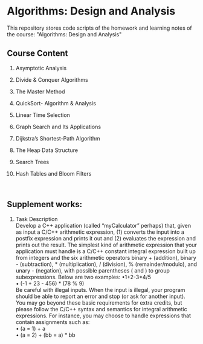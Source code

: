 # Algorithms: Design and Analysis
This repository stores code scripts of the homework and learning notes of the course: "Algorithms: Design and Analysis"<br>

## Course Content<br>

1. Asymptotic Analysis <br>

2. Divide & Conquer Algorithms <br>

3. The Master Method<br>

4. QuickSort- Algorithm & Analysis<br>

5. Linear Time Selection<br>

6. Graph Search and Its Applications<br>

7. Dijkstra’s Shortest-Path Algorithm<br>

8. The Heap Data Structure<br>

9. Search Trees<br>

10. Hash Tables and Bloom Filters<br>

<br>

## Supplement works:<br>

1. Task Description<br>
Develop a C++ application (called “myCalculator” perhaps) that, given as input a C/C++ arithmetic expression, (1) converts the input into a postfix expression and prints it out and (2) evaluates the expression and prints out the result. The simplest kind of arithmetic expression that your application must handle is a C/C++ constant integral expression built up from integers and the six arithmetic operators binary + (addition), binary - (subtraction), * (multiplication), / (division), % (remainder/modulo), and unary - (negation), with possible parentheses ( and ) to group subexpressions. Below are two examples:
•1+2-3*4/5 <br>
• (-1 + 23 - 456) * (78 % 9) <br>
Be careful with illegal inputs. When the input is illegal, your program should be able to report an error and stop (or ask for another input).<br>
You may go beyond these basic requirements for extra credits, but please follow the C/C++ syntax and semantics for integral arithmetic expressions. For instance, you may choose to handle expressions that contain assignments such as:<br>
• (a = 1) + a <br>
• (a = 2) + (bb = a) * bb <br>
